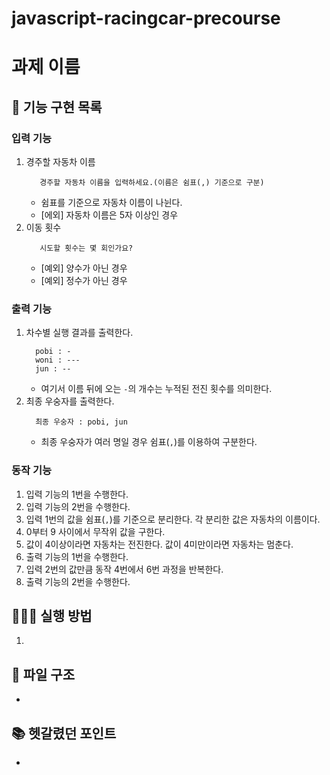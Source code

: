# javascript-racingcar-precourse

# 과제 이름

## 🔨 기능 구현 목록

### 입력 기능

1. 경주할 자동차 이름
   ```
      경주할 자동차 이름을 입력하세요.(이름은 쉼표(,) 기준으로 구분)
   ```
   - 쉼표를 기준으로 자동차 이름이 나뉜다.
   - [에외] 자동차 이름은 5자 이상인 경우
2. 이동 횟수
   ```
      시도할 횟수는 몇 회인가요?
   ```
   - [예외] 양수가 아닌 경우
   - [예외] 정수가 아닌 경우

### 출력 기능

1. 차수별 실행 결과를 출력한다.
   ```
     pobi : -
     woni : ---
     jun : --
   ```
   - 여기서 이름 뒤에 오는 `-`의 개수는 누적된 전진 횟수를 의미한다.
2. 최종 우숭자를 출력한다.
   ```
     최종 우숭자 : pobi, jun
   ```
   - 최종 우숭자가 여러 명일 경우 쉼표(`,`)를 이용하여 구분한다.

### 동작 기능

1. 입력 기능의 1번을 수행한다.
2. 입력 기능의 2번을 수행한다.
3. 입력 1번의 값을 쉼표(`,`)를 기준으로 분리한다. 각 분리한 값은 자동차의 이름이다.
4. 0부터 9 사이에서 무작위 값을 구한다.
5. 값이 4이상이라면 자동차는 전진한다. 값이 4미만이라면 자동차는 멈춘다.
6. 출력 기능의 1번을 수행한다.
7. 입력 2번의 값만큼 동작 4번에서 6번 과정을 반복한다.
8. 출력 기능의 2번을 수행한다.

## 🧑🏻‍💻 실행 방법

1.

## 📂 파일 구조

-

## 📚 헷갈렸던 포인트

-
